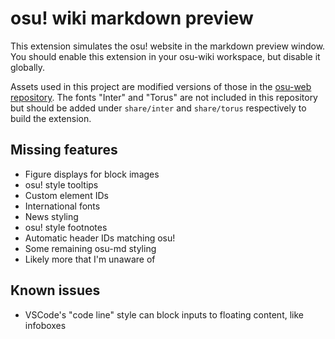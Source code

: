 # osu! wiki markdown preview

This extension simulates the osu! website in the markdown preview window. You should enable this extension in your osu-wiki workspace, but disable it globally.

Assets used in this project are modified versions of those in the [osu-web repository](https://github.com/ppy/osu-web). The fonts "Inter" and "Torus" are not included in this repository but should be added under `share/inter` and `share/torus` respectively to build the extension.

## Missing features

- Figure displays for block images
- osu! style tooltips
- Custom element IDs
- International fonts
- News styling
- osu! style footnotes
- Automatic header IDs matching osu!
- Some remaining osu-md styling
- Likely more that I'm unaware of

## Known issues

- VSCode's "code line" style can block inputs to floating content, like infoboxes
